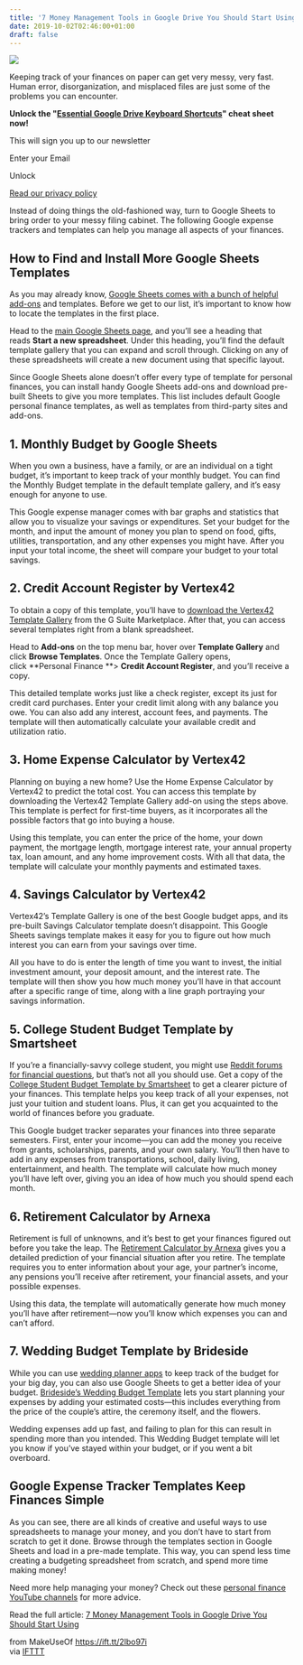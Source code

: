 ```yaml
---
title: '7 Money Management Tools in Google Drive You Should Start Using'
date: 2019-10-02T02:46:00+01:00
draft: false
---
```


![](https://static.makeuseof.com/wp-content/uploads/2014/04/budget.jpg)

Keeping track of your finances on paper can get very messy, very fast. Human error, disorganization, and misplaced files are just some of the problems you can encounter.

**Unlock the "[Essential Google Drive Keyboard Shortcuts](//www.makeuseof.com/tag/google-drive-tips-and-shortcuts/)" cheat sheet now!**

This will sign you up to our newsletter

Enter your Email

Unlock

[Read our privacy policy](//www.makeuseof.com/legal/)

Instead of doing things the old-fashioned way, turn to Google Sheets to bring order to your messy filing cabinet. The following Google expense trackers and templates can help you manage all aspects of your finances.

How to Find and Install More Google Sheets Templates
----------------------------------------------------

As you may already know, [Google Sheets comes with a bunch of helpful add-ons](//www.makeuseof.com/tag/google-sheets-add-ons-spreadsheets/) and templates. Before we get to our list, it’s important to know how to locate the templates in the first place.

Head to the [main Google Sheets page](https://docs.google.com/spreadsheets/u/0/), and you’ll see a heading that reads **Start a new spreadsheet**. Under this heading, you’ll find the default template gallery that you can expand and scroll through. Clicking on any of these spreadsheets will create a new document using that specific layout.

Since Google Sheets alone doesn’t offer every type of template for personal finances, you can install handy Google Sheets add-ons and download pre-built Sheets to give you more templates. This list includes default Google personal finance templates, as well as templates from third-party sites and add-ons.

1\. Monthly Budget by Google Sheets
-----------------------------------

When you own a business, have a family, or are an individual on a tight budget, it’s important to keep track of your monthly budget. You can find the Monthly Budget template in the default template gallery, and it’s easy enough for anyone to use.

This Google expense manager comes with bar graphs and statistics that allow you to visualize your savings or expenditures. Set your budget for the month, and input the amount of money you plan to spend on food, gifts, utilities, transportation, and any other expenses you might have. After you input your total income, the sheet will compare your budget to your total savings.

2\. Credit Account Register by Vertex42
---------------------------------------

To obtain a copy of this template, you’ll have to [download the Vertex42 Template Gallery](https://gsuite.google.com/marketplace/app/template_gallery_for_sheets/51590376472) from the G Suite Marketplace. After that, you can access several templates right from a blank spreadsheet.

Head to **Add-ons** on the top menu bar, hover over **Template Gallery** and click **Browse Templates**. Once the Template Gallery opens, click **Personal Finance **\> **Credit Account Register**, and you’ll receive a copy.

This detailed template works just like a check register, except its just for credit card purchases. Enter your credit limit along with any balance you owe. You can also add any interest, account fees, and payments. The template will then automatically calculate your available credit and utilization ratio.

3\. Home Expense Calculator by Vertex42
---------------------------------------

Planning on buying a new home? Use the Home Expense Calculator by Vertex42 to predict the total cost. You can access this template by downloading the Vertex42 Template Gallery add-on using the steps above. This template is perfect for first-time buyers, as it incorporates all the possible factors that go into buying a house.

Using this template, you can enter the price of the home, your down payment, the mortgage length, mortgage interest rate, your annual property tax, loan amount, and any home improvement costs. With all that data, the template will calculate your monthly payments and estimated taxes.

4\. Savings Calculator by Vertex42
----------------------------------

Vertex42’s Template Gallery is one of the best Google budget apps, and its pre-built Savings Calculator template doesn’t disappoint. This Google Sheets savings template makes it easy for you to figure out how much interest you can earn from your savings over time.

All you have to do is enter the length of time you want to invest, the initial investment amount, your deposit amount, and the interest rate. The template will then show you how much money you’ll have in that account after a specific range of time, along with a line graph portraying your savings information.

5\. College Student Budget Template by Smartsheet
-------------------------------------------------

If you’re a financially-savvy college student, you might use [Reddit forums for financial questions](//www.makeuseof.com/tag/10-best-subreddits-finance/), but that’s not all you should use. Get a copy of the [College Student Budget Template by Smartsheet](https://docs.google.com/spreadsheets/d/1itveMRvT_Q-29PApvY3JgZZfNwHOSO7-MqK9HlCmwxM/edit#gid=28335603) to get a clearer picture of your finances. This template helps you keep track of all your expenses, not just your tuition and student loans. Plus, it can get you acquainted to the world of finances before you graduate.

This Google budget tracker separates your finances into three separate semesters. First, enter your income—you can add the money you receive from grants, scholarships, parents, and your own salary. You’ll then have to add in any expenses from transportations, school, daily living, entertainment, and health. The template will calculate how much money you’ll have left over, giving you an idea of how much you should spend each month.

6\. Retirement Calculator by Arnexa
-----------------------------------

Retirement is full of unknowns, and it’s best to get your finances figured out before you take the leap. The [Retirement Calculator by Arnexa](https://chrome.google.com/webstore/detail/arnexa-retirement-calcula/moiipnfmconhnpflfdnchbajmakkjlhf?hl=en-US) gives you a detailed prediction of your financial situation after you retire. The template requires you to enter information about your age, your partner’s income, any pensions you’ll receive after retirement, your financial assets, and your possible expenses.

Using this data, the template will automatically generate how much money you’ll have after retirement—now you’ll know which expenses you can and can’t afford.

7\. Wedding Budget Template by Brideside
----------------------------------------

While you can use [wedding planner apps](//www.makeuseof.com/tag/best-wedding-planner-apps/) to keep track of the budget for your big day, you can also use Google Sheets to get a better idea of your budget. [Brideside’s Wedding Budget Template](https://docs.google.com/spreadsheets/d/1aIkHqX2zL68iN3angzoPnPtGH8kVEs5lFRS7BTqP6js/copy) lets you start planning your expenses by adding your estimated costs—this includes everything from the price of the couple’s attire, the ceremony itself, and the flowers.

Wedding expenses add up fast, and failing to plan for this can result in spending more than you intended. This Wedding Budget template will let you know if you’ve stayed within your budget, or if you went a bit overboard.

Google Expense Tracker Templates Keep Finances Simple
-----------------------------------------------------

As you can see, there are all kinds of creative and useful ways to use spreadsheets to manage your money, and you don’t have to start from scratch to get it done. Browse through the templates section in Google Sheets and load in a pre-made template. This way, you can spend less time creating a budgeting spreadsheet from scratch, and spend more time making money!

Need more help managing your money? Check out these [personal finance YouTube channels](//www.makeuseof.com/tag/personal-finance-youtube-channels-help-manage-your-money/) for more advice.

Read the full article: [7 Money Management Tools in Google Drive You Should Start Using](https://www.makeuseof.com/tag/10-money-management-tools-inside-google-drive-use-today/)

  
  
from MakeUseOf https://ift.tt/2lbo97i  
via [IFTTT](https://ifttt.com/?ref=da&site=blogger)